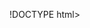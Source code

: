 !DOCTYPE html>
<html lang="en">
<head>
    <meta charset="UTF-8">
    <meta http-equiv="X-UA-Compatible" content="IE=edge">
    <meta name="viewport" content="width=device-width, initial-scale=1.0">
    <title>Document</title>
    <link rel="manifest" href="manifest.json">
    <style>
        .light {

            background-color: turquoise;
        }

        .centre{
            display: flex;
            justify-content: center;
        }
    </style>
<script>
function swap(){
    
}

window.addEventListener("load", function() {
	let schalt1 = document.getElementByID("btn1")
    schalt1.addEventListener("click", function a(){
        window.open('Arambarri.html');
},

    
 false );

} );



</script>
</head>
<body class="light"> 
    <div class="centre"> 
    
        <a href="#" onClick="window.location.href = ('Arambarri.html')">Arambarri</a>
       
    </div>
    <div class="centre">

      
      McRandom.Marc
    </div>
    <div>
        

    </div>
    <div></div>
    <div></div>
    <div></div>
    <div></div>

</body>
</html>
